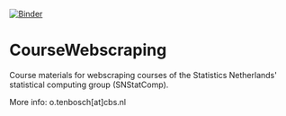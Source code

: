 [![Binder](https://mybinder.org/badge_logo.svg)](https://mybinder.org/v2/gh/SNStatComp/CourseWebscraping.git/master?filepath=20210212)
# CourseWebscraping
Course materials for webscraping courses of the Statistics Netherlands' statistical computing group (SNStatComp).

More info: o.tenbosch[at]cbs.nl
